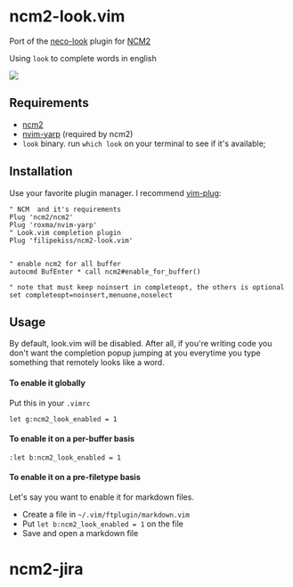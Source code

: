 # ncm2-look.vim

Port of the [neco-look] plugin for [NCM2]

Using `look` to complete words in english

![](https://user-images.githubusercontent.com/48519/42656561-0748c44e-85f6-11e8-8f68-aeacda42876b.gif)

## Requirements

-   [ncm2]
-   [nvim-yarp] (required by ncm2)
-   `look` binary. run `which look` on your terminal to see if it's available;

## Installation

Use your favorite plugin manager. I recommend [vim-plug]:

```vim
" NCM  and it's requirements
Plug 'ncm2/ncm2'
Plug 'roxma/nvim-yarp'
" Look.vim completion plugin
Plug 'filipekiss/ncm2-look.vim'


" enable ncm2 for all buffer
autocmd BufEnter * call ncm2#enable_for_buffer()

" note that must keep noinsert in completeopt, the others is optional
set completeopt=noinsert,menuone,noselect
```

## Usage

By default, look.vim will be disabled. After all, if you're writing code you
don't want the completion popup jumping at you everytime you type something that
remotely looks like a word.

#### To enable it globally

Put this in your `.vimrc`

```vim
let g:ncm2_look_enabled = 1
```

#### To enable it on a per-buffer basis

```vim
:let b:ncm2_look_enabled = 1
```

#### To enable it on a pre-filetype basis

Let's say you want to enable it for markdown files.

-   Create a file in `~/.vim/ftplugin/markdown.vim`
-   Put `let b:ncm2_look_enabled = 1` on the file
-   Save and open a markdown file

[neco-look]: https://github.com/ujihisa/neco-look
[ncm2]: https://github.com/ncm2/ncm2
[nvim-yarp]: https://github.com/roxma/nvim-yarp
[vim-plug]: https://github.com/junegunn/vim-plug
# ncm2-jira
